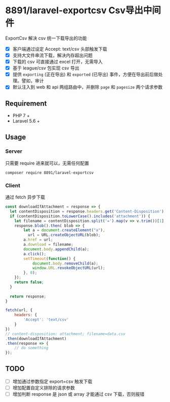 # 8891/laravel-exportcsv Csv导出中间件

ExportCsv 解决 csv 统一下载导出的功能
- [x] 客户端通过设定 Accept: text/csv 头部触发下载
- [x] 支持大文件串流下载，解决内存超出问题
- [x] 下载的 csv 可直接通过 excel 打开，无需导入
- [x] 基于 league/csv 包实现 csv 导出
- [x] 提供 ```exporting``` (正在导出) 和 ```exported``` (已导出) 事件，方便在导出前后做处理。譬如，审计
- [x] 默认注入到 web 和 api 两组路由中，并删除 ```page``` 和 ```pagesize``` 两个请求参数

## Requirement
* PHP 7 +
* Laravel 5.6 + 

## Usage

### Server
只需要 require 进来就可以，无需任何配置 
```
composer require 8891/laravel-exportcsv
```


### Client
通过 fetch 异步下载
```javascript
const downloadIfAttachment = response => {
  let contentDisposition = response.headers.get('Content-Disposition') || '';
  if (contentDisposition.toLowerCase().includes('attachment')) {
    let filename = contentDisposition.split('=').map(v => v.trim())[1];
    response.blob().then( blob => {
        let a = document.createElement("a"),
          url = URL.createObjectURL(blob);
        a.href = url;
        a.download = filename;
        document.body.appendChild(a);
        a.click();
        setTimeout(function() {
            document.body.removeChild(a);
            window.URL.revokeObjectURL(url);  
        }, 0); 
    });
    return false;
  }
  
  return response;
}

fetch(url, {
    headers: {
        'Accept': 'text/csv'
    }
})
// content-disposition: attachment; filename=data.csv
.then(downloadIfAttachment)
.then(response => {
    // do something
});
```

## TODO
- [ ] 增加通过参数指定 export=csv 触发下载
- [ ] 增加配置自定义排除的请求参数
- [ ] 增加判断 response 是 json 或 array 才能通过 csv 下载，否则报错
